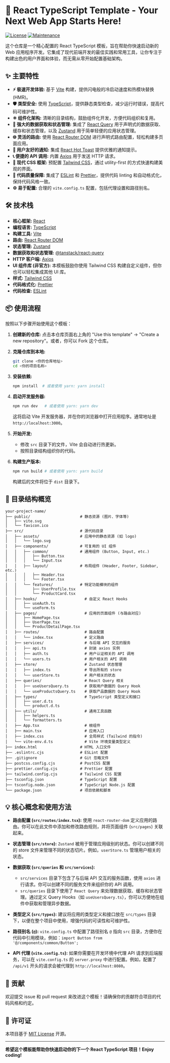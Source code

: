 # 🚀 React TypeScript Template - Your Next Web App Starts Here!

[![License](https://img.shields.io/badge/License-MIT-blue.svg)](LICENSE)  <!-- 替换为你的实际 License -->
[![Maintenance](https://img.shields.io/badge/Maintained%3F-yes-green.svg)](https://github.com/your-username/your-repo-name/graphs/commit-activity) <!-- 替换为你的仓库链接 -->

这个仓库是一个精心配置的 React TypeScript 模板，旨在帮助你快速启动新的 Web 应用程序开发。它集成了现代前端开发的最佳实践和常用工具，让你专注于构建出色的用户界面和体验，而无需从零开始配置基础架构。

## ✨ 主要特性

* **⚡️ 极速开发体验:** 基于 [Vite](https://vitejs.dev/) 构建，提供闪电般的冷启动速度和热模块替换 (HMR)。
* **🛡️ 类型安全:**  使用 [TypeScript](https://www.typescriptlang.org/)，提供静态类型检查，减少运行时错误，提高代码可维护性。
* **⚛️ 组件化架构:**  清晰的目录结构，鼓励组件化开发，方便代码组织和复用。
* **🎣 强大的数据获取和状态管理:** 集成了 [React Query](https://tanstack.com/query/latest) 用于声明式的数据获取、缓存和状态管理，以及 [Zustand](https://github.com/pmndrs/zustand) 用于简单轻便的应用状态管理。
* **🌐 灵活的路由:** 使用 [React Router DOM](https://reactrouter.com/en/main) 进行声明式路由配置，轻松构建多页面应用。
* **📣 用户友好的通知:**  集成 [React Hot Toast](https://react-hot-toast.com/) 提供优雅的通知提示。
* **📞 便捷的 API 调用:**  内置 [Axios](https://axios-http.com/) 用于发送 HTTP 请求。
* **🎨 现代 CSS 框架:**  预配置 [Tailwind CSS](https://tailwindcss.com/)，通过 utility-first 的方式快速构建美观的界面。
* **📏 代码质量保障:**  集成了 [ESLint](https://eslint.org/) 和 [Prettier](https://prettier.io/)，提供代码 linting 和自动格式化，保持代码风格一致。
* **⚙️  易于配置:**  合理的 `vite.config.ts` 配置，包括代理设置和路径别名。

## 🛠️ 技术栈

* **核心框架:** [React](https://react.dev/)
* **编程语言:** [TypeScript](https://www.typescriptlang.org/)
* **构建工具:** [Vite](https://vitejs.dev/)
* **路由:** [React Router DOM](https://reactrouter.com/en/main)
* **状态管理:** [Zustand](https://github.com/pmndrs/zustand)
* **数据获取和状态管理:** [@tanstack/react-query](https://tanstack.com/query/latest)
* **HTTP 客户端:** [Axios](https://axios-http.com/)
* **UI 组件库 (非官方):**  本模板鼓励你使用 Tailwind CSS 构建自定义组件，但你也可以轻松集成其他 UI 库。
* **样式:** [Tailwind CSS](https://tailwindcss.com/)
* **代码格式化:** [Prettier](https://prettier.io/)
* **代码检查:** [ESLint](https://eslint.org/)

## 📦 使用流程

按照以下步骤开始使用这个模板：

1. **创建新的仓库:**  点击本仓库页面右上角的 "Use this template" -> "Create a new repository"。或者，你可以 Fork 这个仓库。

2. **克隆仓库到本地:**
   ```bash
   git clone <你的仓库地址>
   cd <你的项目名称>
   ```

3. **安装依赖:**
   ```bash
   npm install  # 或者使用 yarn: yarn install
   ```

4. **启动开发服务器:**
   ```bash
   npm run dev   # 或者使用 yarn: yarn dev
   ```
   这将启动 Vite 开发服务器，并在你的浏览器中打开应用程序。通常地址是 `http://localhost:3000`。

5. **开始开发:**
   * 修改 `src` 目录下的文件，Vite 会自动进行热更新。
   * 按照目录结构组织你的代码。

6. **构建生产版本:**
   ```bash
   npm run build # 或者使用 yarn: yarn build
   ```
   构建后的文件将位于 `dist` 目录下。

## 📂 目录结构概览

```
your-project-name/
├── public/                      # 静态资源 (图片、字体等)
│   ├── vite.svg
│   └── favicon.ico
├── src/                         # 源代码目录
│   ├── assets/                  # 应用中的静态资源 (如 logo)
│   │   └── logo.svg
│   ├── components/              # 可复用的 UI 组件
│   │   ├── common/              # 通用组件 (Button, Input, etc.)
│   │   │   ├── Button.tsx
│   │   │   └── Input.tsx
│   │   ├── layout/              # 布局组件 (Header, Footer, Sidebar, etc.)
│   │   │   ├── Header.tsx
│   │   │   └── Footer.tsx
│   │   └── features/            # 特定功能模块的组件
│   │       ├── UserProfile.tsx
│   │       └── ProductCard.tsx
│   ├── hooks/                     # 自定义 React Hooks
│   │   ├── useAuth.ts
│   │   └── useForm.ts
│   ├── pages/                     # 应用的页面组件 (与路由对应)
│   │   ├── HomePage.tsx
│   │   ├── UserPage.tsx
│   │   └── ProductDetailPage.tsx
│   ├── routes/                    # 路由配置
│   │   └── index.tsx              # 定义路由
│   ├── services/                  # 与后端 API 交互的服务
│   │   ├── api.ts                 # 封装 axios 实例
│   │   ├── auth.ts                # 用户认证相关的 API 调用
│   │   └── users.ts               # 用户相关的 API 调用
│   ├── store/                     # Zustand 状态管理
│   │   ├── index.ts               # 导出所有的 store
│   │   └── userStore.ts           # 用户相关的状态
│   ├── queries/                   # React Query 相关
│   │   ├── useUsersQuery.ts       # 获取用户数据的 Query Hook
│   │   └── useProductsQuery.ts    # 获取产品数据的 Query Hook
│   ├── types/                     # TypeScript 类型定义和接口
│   │   ├── user.d.ts
│   │   └── product.d.ts
│   ├── utils/                     # 通用工具函数
│   │   ├── helpers.ts
│   │   └── formatters.ts
│   ├── App.tsx                    # 根组件
│   ├── main.tsx                   # 应用入口
│   ├── index.css                  # 全局样式 (Tailwind 的指令)
│   └── vite-env.d.ts              # Vite 环境变量类型定义
├── index.html                   # HTML 入口文件
├── .eslintrc.cjs                # ESLint 配置
├── .gitignore                   # Git 忽略文件
├── postcss.config.cjs           # PostCSS 配置
├── prettier.config.cjs          # Prettier 配置
├── tailwind.config.cjs          # Tailwind CSS 配置
├── tsconfig.json                # TypeScript 配置
├── tsconfig.node.json           # TypeScript Node.js 配置
└── package.json                 # 项目依赖和脚本
```

## 💡 核心概念和使用方法

* **路由配置 (`src/routes/index.tsx`):**  使用 `react-router-dom` 定义应用的路由。你可以在此文件中添加和修改路由规则，并将页面组件 (`src/pages`) 关联起来。

* **状态管理 (`src/store`):**  `Zustand` 被用于管理应用级别的状态。你可以创建不同的 store 文件来管理不同的状态切片。例如，`userStore.ts` 管理用户相关的状态。

* **数据获取 (`src/queries` 和 `src/services`):**
    * `src/services` 目录下包含了与后端 API 交互的服务函数，使用 `axios` 进行请求。你可以创建不同的服务文件来组织你的 API 调用。
    * `src/queries` 目录下使用了 `React Query` 来处理数据获取、缓存和状态管理。通过定义 Query Hooks（如 `useUsersQuery.ts`），你可以方便地在组件中获取和管理异步数据。

* **类型定义 (`src/types`):**  建议将应用的类型定义和接口放在 `src/types` 目录下，以便在整个项目中使用，增强代码的可读性和可维护性。

* **路径别名 (`@`):**  `vite.config.ts` 中配置了路径别名 `@` 指向 `src` 目录，方便你在代码中引用模块，例如：`import Button from '@/components/common/Button';`

* **API 代理 (`vite.config.ts`):**  如果你需要在开发环境中代理 API 请求到后端服务，可以在 `vite.config.ts` 的 `server.proxy` 中进行配置。例如，配置了 `/api/v1` 开头的请求会被代理到 `http://localhost:8080`。

## 🤝 贡献

欢迎提交 issue 和 pull request 来改进这个模板！请确保你的贡献符合项目的代码风格和约定。

## 📄 许可证

本项目基于 [MIT License](LICENSE) 开源。

---

**希望这个模板能帮助你快速启动你的下一个 React TypeScript 项目！Enjoy coding!**